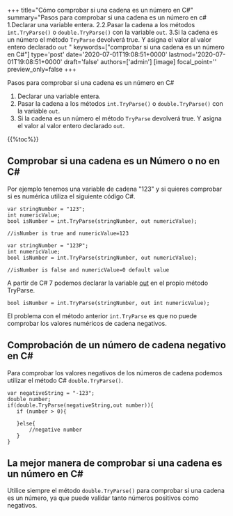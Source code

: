 +++
title="Cómo comprobar si una cadena es un número en C#"
summary="Pasos para comprobar si una cadena es un número en c# 1.Declarar una variable entera. 2.2.Pasar la cadena a los métodos `int.TryParse()` o `double.TryParse()` con la variable `out`. 3.Si la cadena es un número el método `TryParse` devolverá true. Y asigna el valor al valor entero declarado `out` "
keywords=["comprobar si una cadena es un número en C#"]
type='post'
date='2020-07-01T19:08:51+0000'
lastmod='2020-07-01T19:08:51+0000'
draft='false'
authors=['admin']
[image]
focal_point=''
preview_only=false
+++

Pasos para comprobar si una cadena es un número en C#

1. Declarar una variable entera.
2. Pasar la cadena a los métodos `int.TryParse()` o `double.TryParse()` con la variable `out`.
3. Si la cadena es un número el método `TryParse` devolverá true. Y asigna el valor al valor entero declarado `out`.

{{%toc%}}

## Comprobar si una cadena es un Número o no en C# 

Por ejemplo tenemos una variable de cadena "123" y si quieres comprobar si es numérica utiliza el siguiente código C#.

```
var stringNumber = "123";
int numericValue;
bool isNumber = int.TryParse(stringNumber, out numericValue);

//isNumber is true and numericValue=123

var stringNumber = "123P";
int numericValue;
bool isNumber = int.TryParse(stringNumber, out numericValue);

//isNumber is false and numericValue=0 default value

```

A partir de C# 7 podemos declarar la variable [out](https://www.arungudelli.com/tutorial/c-sharp/difference-between-ref-and-out-parameters-in-c-sharp/) en el propio método TryParse.

```
bool isNumber = int.TryParse(stringNumber, out int numericValue);

```

El problema con el método anterior `int.TryParse` es que no puede comprobar los valores numéricos de cadena negativos.

## Comprobación de un número de cadena negativo en C# 

Para comprobar los valores negativos de los números de cadena podemos utilizar el método C# `double.TryParse()`.

```
var negativeString = "-123";
double number;
if(double.TryParse(negativeString,out number)){
   if (number > 0){

   }else{
       //negative number 
   }   
}
```

## La mejor manera de comprobar si una cadena es un número en C# 

Utilice siempre el método `double.TryParse()` para comprobar si una cadena es un número, ya que puede validar tanto números positivos como negativos.